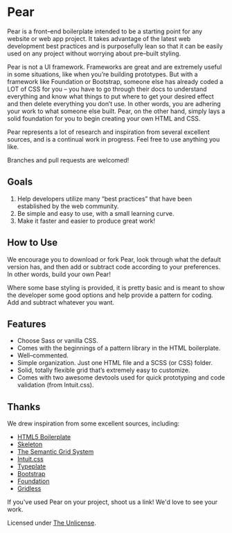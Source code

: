 # Pear
Pear is a front–end boilerplate intended to be a starting point for any website or web app project. It takes advantage of the latest web development best practices and is purposefully lean so that it can be easily used on any project without worrying about pre–built styling.

Pear is not a UI framework. Frameworks are great and are extremely useful in some situations, like when you’re building prototypes. But with a framework like Foundation or Bootstrap, someone else has already coded a LOT of CSS for you – you have to go through their docs to understand everything and know what things to put where to get your desired effect and then delete everything you don’t use. In other words, you are adhering your work to what someone else built. Pear, on the other hand, simply lays a solid foundation for you to begin creating your own HTML and CSS. 

Pear represents a lot of research and inspiration from several excellent sources, and is a continual work in progress. Feel free to use anything you like.

Branches and pull requests are welcomed!

## Goals
1. Help developers utilize many “best practices” that have been established by the web community.
2. Be simple and easy to use, with a small learning curve.
3. Make it faster and easier to produce great work!

## How to Use
We encourage you to download or fork Pear, look through what the default version has, and then add or subtract code according to your preferences. In other words, build your own Pear!

Where some base styling is provided, it is pretty basic and is meant to show the developer some good options and help provide a pattern for coding. Add and subtract whatever you want.

## Features
- Choose Sass or vanilla CSS.
- Comes with the beginnings of a pattern library in the HTML boilerplate. 
- Well–commented. 
- Simple organization. Just one HTML file and a SCSS (or CSS) folder. 
- Solid, totally flexible grid that’s extremely easy to customize.
- Comes with two awesome devtools used for quick prototyping and code validation (from Intuit.css).

## Thanks
We drew inspiration from some excellent sources, including:
- [HTML5 Boilerplate](https://github.com/h5bp/html5-boilerplate)
- [Skeleton](https://github.com/dhg/Skeleton)
- [The Semantic Grid System](https://github.com/twigkit/semantic.gs)
- [Intuit.css](http://inuitcss.com/) 
- [Typeplate](http://typeplate.com/)
- [Bootstrap](http://getbootstrap.com/)
- [Foundation](http://foundation.zurb.com/index.html)
- [Gridless](http://thatcoolguy.github.io/gridless-boilerplate/)

If you've used Pear on your project, shoot us a link! We'd love to see your work.

Licensed under [The Unlicense](http://unlicense.org/).